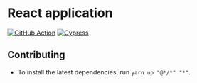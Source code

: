 # React application

[![GitHub Action](https://github.com/monorepo-template/monorepo-template/actions/workflows/react-application.yml/badge.svg?branch=main&event=push)](https://github.com/monorepo-template/monorepo-template/actions/workflows/react-application.yml)
[![Cypress](https://img.shields.io/endpoint?url=https://dashboard.cypress.io/badge/simple/4akrvv/main&label=Cypress&style=flat)](https://dashboard.cypress.io/projects/4akrvv/runs)

## Contributing

- To install the latest dependencies, run `yarn up "@*/*" "*"`.
